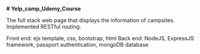 <strong># Yelp_camp_Udemy_Course</strong>

The full stack web page that displays the information of campsites. Implemented RESTful routing. 

Front end: ejs template, css, bootstrap, html
Back end: NodeJS, ExpressJS framework, passport authentication, mongoDB database
